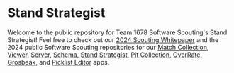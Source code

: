 # Stand Strategist

Welcome to the public repository for Team 1678 Software Scouting's Stand Strategist! Feel free to check out our [2024 Scouting Whitepaper](https://www.citruscircuits.org/uploads/6/9/3/4/6934550/whitepaper_2024_-_final.pdf) and the 2024 public Software Scouting repositories for our [Match Collection](https://github.com/frc1678/match-collection-2024-public), [Viewer](https://github.com/frc1678/viewer-2024-public), [Server](https://github.com/frc1678/server-2024-public), [Schema](https://github.com/frc1678/schema-2024-public), [Stand Strategist](https://github.com/frc1678/stand-strategist-2024-public), [Pit Collection](https://github.com/frc1678/pit-collection-2024-public), [OverRate](https://github.com/frc1678/overrate-2024-public), [Grosbeak](https:/github.com/frc1678/grosbeak-2024-public), and [Picklist Editor](https://github.com/frc1678/picklist-editor-2024-public) apps. 
